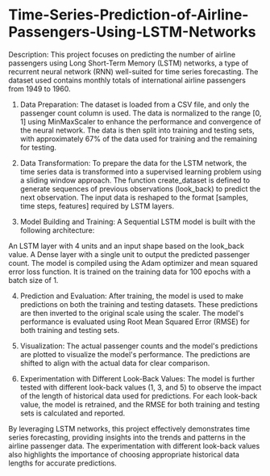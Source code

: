 # Time-Series-Prediction-of-Airline-Passengers-Using-LSTM-Networks
Description:
This project focuses on predicting the number of airline passengers using Long Short-Term Memory (LSTM) networks, a type of recurrent neural network (RNN) well-suited for time series forecasting. The dataset used contains monthly totals of international airline passengers from 1949 to 1960.

1. Data Preparation:
The dataset is loaded from a CSV file, and only the passenger count column is used. The data is normalized to the range [0, 1] using MinMaxScaler to enhance the performance and convergence of the neural network. The data is then split into training and testing sets, with approximately 67% of the data used for training and the remaining for testing.

2. Data Transformation:
To prepare the data for the LSTM network, the time series data is transformed into a supervised learning problem using a sliding window approach. The function create_dataset is defined to generate sequences of previous observations (look_back) to predict the next observation. The input data is reshaped to the format [samples, time steps, features] required by LSTM layers.

3. Model Building and Training:
A Sequential LSTM model is built with the following architecture:

An LSTM layer with 4 units and an input shape based on the look_back value.
A Dense layer with a single unit to output the predicted passenger count.
The model is compiled using the Adam optimizer and mean squared error loss function. It is trained on the training data for 100 epochs with a batch size of 1.

4. Prediction and Evaluation:
After training, the model is used to make predictions on both the training and testing datasets. These predictions are then inverted to the original scale using the scaler. The model's performance is evaluated using Root Mean Squared Error (RMSE) for both training and testing sets.

5. Visualization:
The actual passenger counts and the model's predictions are plotted to visualize the model's performance. The predictions are shifted to align with the actual data for clear comparison.

6. Experimentation with Different Look-Back Values:
The model is further tested with different look-back values (1, 3, and 5) to observe the impact of the length of historical data used for predictions. For each look-back value, the model is retrained, and the RMSE for both training and testing sets is calculated and reported.

By leveraging LSTM networks, this project effectively demonstrates time series forecasting, providing insights into the trends and patterns in the airline passenger data. The experimentation with different look-back values also highlights the importance of choosing appropriate historical data lengths for accurate predictions.
